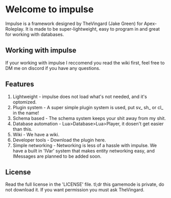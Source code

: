 # Welcome to impulse
Impulse is a framework designed by TheVingard (Jake Green) for Apex-Roleplay. It is made to be super-lightweight, easy to program in and great for working with databases.

## Working with impulse
If your working with impulse I reccomend you read the wiki first, feel free to DM me on discord if you have any questions.

## Features
1. Lightweight - impulse does not load what's not needed, and it's optomized.
2. Plugin system - A super simple plugin system is used, put sv_ sh_ or cl_ in the name!
3. Schema based - The schema system keeps your shit away from my shit.
4. Database automation - Lua>Database>Lua>Player, it dosen't get easier than this.
5. Wiki - We have a wiki.
6. Developer tools - Download the plugin here.
7. Simple networking - Networking is less of a hassle with impulse. We have a built in 'IVar' system that makes entity networking easy, and IMessages are planned to be added soon.

## License
Read the full license in the 'LICENSE' file.
tl;dr this gamemode is private, do not download it. If you want permission you must ask TheVingard.